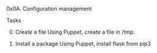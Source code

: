 0x0A. Configuration management

Tasks

0. Create a file
Using Puppet, create a file in /tmp.

1. Install a package
Using Puppet, install flask from pip3


